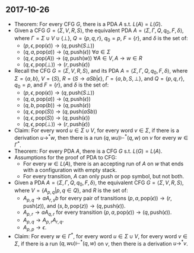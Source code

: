 ## 2017-10-26

- Theorem: For every CFG $G$, there is a PDA $A$ s.t. $L(A) = L(G)$.
- Given a CFG $G=⟨ Σ, V, R, S ⟩$, the equivalent PDA $A = ⟨ Σ, Γ, Q, q_0, F, \delta ⟩$, where $Γ = Σ \cup V \cup \{⊥\}$, $Q = \{p,q,r\}$, $q_0 = p$, $F = \{r\}$, and $\delta$ is the set of:
    - $(p,ϵ,\text{pop}(ϵ)) → (q,\text{push}(S⊥))$
    - $(q,a,\text{pop}(a)) → (q,\text{push}(ϵ))\ \forall a∈Σ$
    - $(q,ϵ,\text{pop}(A)) → (q,\text{push}(w))\ \forall A ∈ V, A → w∈ R$
    - $(q,ϵ,\text{pop}(⊥)) → (r,\text{push}(ϵ))$
- Recall the CFG $G=⟨ Σ, V, R, S ⟩$, and its PDA $A = ⟨ Σ, Γ, Q, q_0, F, \delta ⟩$, where $Σ = \{a,b\}$, $V = \{S\}$, $R = \{S → aSb|ϵ\}$, $Γ = \{a,b,S,⊥\}$, and $Q = \{p,q,r\}$, $q_0 = p$, and $F = \{r\}$, and $\delta$ is the set of:
    - $(p,ϵ,\text{pop}(ϵ)) → (q,\text{push}(S⊥))$
    - $(q,a,\text{pop}(a)) → (q,\text{push}(ϵ))$
    - $(q,b,\text{pop}(b)) → (q,\text{push}(ϵ))$
    - $(q,ϵ,\text{pop}(S)) → (q,\text{push}(aSb))$
    - $(q,ϵ,\text{pop}(S)) → (q,\text{push}(ϵ))$
    - $(q,ϵ,\text{pop}(⊥)) → (r,\text{push}(ϵ))$
- Claim: For every word $u ∈ Σ \cup V$, for every word $v∈Σ$, if there is a derivation $u → ^*w$, then there is a run $(q,wu) ⊢^* (q,w)$ on $v$ for every $w∈Γ^*$.
- Theorem: For every PDA $A$, there is a CFG $G$ s.t. $L(G) = L(A)$.
- Assumptions for the proof of PDA to CFG:
    - For every $w∈ L(A)$, there is an accepting run of $A$ on $w$ that ends with a configuration with empty stack.
    - For every transition, $A$ can only push or pop symbol, but not both.
- Given a PDA $A = ⟨ Σ, Γ, Q, q_0, F, \delta ⟩$, the equivalent CFG $G = ⟨ Σ, V, R, S ⟩$, where $V = \{ A_{p,q} | p,q ∈ Q \}$, and $R$ is the set of:
    - $A_{p,q} → a A_{r,s} b$ for every pair of transitions $(p,a,\text{pop}(ϵ)) → (r, \text{push}(z))$, and $(s,b,\text{pop}(z)) → (q,\text{push}(ϵ))$.
    - $A_{p,r} → a A_{q,r}$ for every transition $(p,a,\text{pop}(ϵ)) → (q, \text{push}(ϵ))$.
    - $A_{p,q} → A_{p,r}A_{r,q}$.
    - $A_{p,p} → ϵ$.
- Claim: For every $w ∈ Γ^*$, for every word $u ∈ Σ \cup V$, for every word $v∈Σ$, if there is a run $(q,wu) ⊢^* (q,w)$ on $v$, then there is a derivation $u →^* v$.
